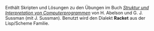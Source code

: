 Enthält Skripten und Lösungen zu den Übungen im Buch [_Struktur und
Interpretation von Computerprogrammen_](https://link.springer.com/book/10.1007/978-3-642-56706-3#bibliographic-information)
von H. Abelson und G. J. Sussman (mit J.  Sussman). Benutzt wird den Dialekt
__Racket__ aus der Lisp/Scheme Familie.

